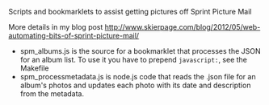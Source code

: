 Scripts and bookmarklets to assist getting pictures off Sprint Picture Mail

More details in my blog post  http://www.skierpage.com/blog/2012/05/web-automating-bits-of-sprint-picture-mail/

* spm_albums.js is the source for a bookmarklet that processes the JSON for an album list. To use it you have to prepend `javascript:`, see the Makefile
* spm_processmetadata.js is node.js code that reads the .json file for an album's photos and updates each photo with its date and description from the metadata. 

